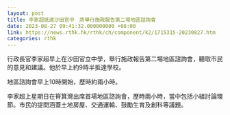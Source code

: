 ```yaml
---
layout: post
title: 李家超抵達沙田官中　將舉行施政報告第二場地區諮詢會
date: 2023-08-27 09:41:32.000000000 +08:00
link: https://news.rthk.hk/rthk/ch/component/k2/1715315-20230827.htm
categories: rthk
---
```


行政長官李家超早上在沙田官立中學，舉行施政報告第二場地區諮詢會，聽取市民的意見和建議。他於早上約9時半抵達學校。

地區諮詢會早上10時開始，歷時約兩小時。

李家超上星期日在筲箕灣出席首場地區諮詢會，歷時兩小時，當中包括小組討論環節。市民的提問涵蓋土地房屋、交通運輸、鼓勵生育及創科等議題。
